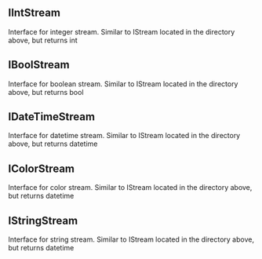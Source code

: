 ## IIntStream

Interface for integer stream. Similar to IStream located in the directory above, but returns int

## IBoolStream

Interface for boolean stream. Similar to IStream located in the directory above, but returns bool

## IDateTimeStream

Interface for datetime stream. Similar to IStream located in the directory above, but returns datetime

## IColorStream

Interface for color stream. Similar to IStream located in the directory above, but returns datetime

## IStringStream

Interface for string stream. Similar to IStream located in the directory above, but returns datetime